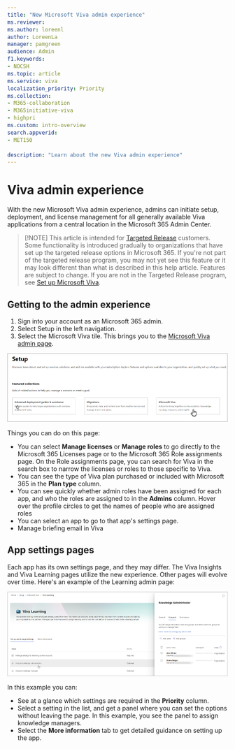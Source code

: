 ```yaml
---
title: "New Microsoft Viva admin experience"
ms.reviewer: 
ms.author: loreenl
author: LoreenLa
manager: pamgreen
audience: Admin
f1.keywords:
- NOCSH
ms.topic: article
ms.service: viva
localization_priority: Priority
ms.collection:  
- M365-collaboration
- M365initiative-viva
- highpri
ms.custom: intro-overview
search.appverid:
- MET150

description: "Learn about the new Viva admin experience"
---
```

# Viva admin experience

With the new Microsoft Viva admin experience, admins can initiate setup, deployment, and license management for all generally available Viva applications from a central location in the Microsoft 365 Admin Center.

> [!NOTE] This article is intended for [Targeted Release](/microsoft-365/admin/manage/release-options-in-office-365) customers. Some functionality is introduced gradually to organizations that have set up the targeted release options in Microsoft 365. If you're not part of the targeted release program, you may not yet see this feature or it may look different than what is described in this help article. Features are subject to change. If you are not in the Targeted Release program, see [Set up Microsoft Viva](/viva/setup-microsoft-viva.md).

## Getting to the admin experience

1. Sign into your account as an Microsoft 365 admin.
2. Select Setup in the left navigation.
3. Select the Microsoft Viva tile. This brings you to the [Microsoft Viva admin page](https://admin.microsoft.com/Adminportal/Home?source=applauncher#/featureexplorer/collections/VivaExperiences).

![Viva admin page](media/viva-setup.png)

Things you can do on this page:

- You can select **Manage licenses** or **Manage roles** to go directly to the Microsoft 365 Licenses page or to the Microsoft 365 Role assignments page. On the Role assignments page, you can search for Viva in the search box to narrow the licenses or roles to those specific to Viva.
- You can see the type of Viva plan purchased or included with Microsoft 365 in the **Plan type** column.
- You can see quickly whether admin roles have been assigned for each app, and who the roles are assigned to in the **Admins** column. Hover over the profile circles to get the names of people who are assigned roles
- You can select an app to go to that app's settings page.
- Manage briefing email in Viva

## App settings pages

Each app has its own settings page, and they may differ. The Viva Insights and Viva Learning pages utilize the new experience. Other pages will evolve over time. Here's an example of the Learning admin page:

![Viva learn page](media/learn-admin.png)

In this example you can:

- See at a glance which settings are required in the **Priority** column.
- Select a setting in the list, and get a panel where you can set the options without leaving the page. In this example, you see the panel to assign knowledge managers.
- Select the **More information** tab to get detailed guidance on setting up the app.
